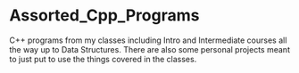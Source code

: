 # Assorted_Cpp_Programs
 C++ programs from my classes including Intro and Intermediate courses all the way up to Data Structures. There are also some personal projects meant to just put to use the things covered in the classes.
